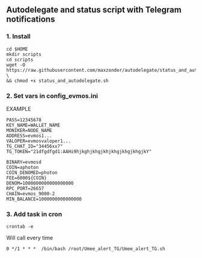 ## Autodelegate and status script with Telegram notifications

### 1. Install

```
cd $HOME
mkdir scripts
cd scripts
wget -O https://raw.githubusercontent.com/maxzonder/autodelegate/status_and_autodelegate.sh \
&& chmod +x status_and_autodelegate.sh
```

### 2. Set vars in config_evmos.ini

EXAMPLE
```
PASS=12345678
KEY_NAME=WALLET_NAME
MONIKER=NODE_NAME
ADDRESS=evmos1... 
VALOPER=evmosvaloper1...
TG_CHAT_ID="34456xx7"
TG_TOKEN="21dfgdfgd1:AAHi9hjkghjkhgjkhjkhgjkhgjkhgjkY"

BINARY=evmosd
COIN=aphoton
COIN_DENOMED=photon
FEE=6000${COIN}
DENOM=1000000000000000000
RPC_PORT=26657
CHAIN=evmos_9000-2
MIN_BALANCE=1000000000000000
```

### 3. Add task in cron

```
crontab -e
```
 
Will call every time

```
0 */1 * * *  /bin/bash /root/Umee_alert_TG/Umee_alert_TG.sh
```
